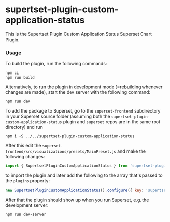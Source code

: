 # supertset-plugin-custom-application-status

This is the Supertset Plugin Custom Application Status Superset Chart Plugin.

### Usage

To build the plugin, run the following commands:

```
npm ci
npm run build
```

Alternatively, to run the plugin in development mode (=rebuilding whenever changes are made), start the dev server with the following command:

```
npm run dev
```

To add the package to Superset, go to the `superset-frontend` subdirectory in your Superset source folder (assuming both the `supertset-plugin-custom-application-status` plugin and `superset` repos are in the same root directory) and run
```
npm i -S ../../supertset-plugin-custom-application-status
```

After this edit the `superset-frontend/src/visualizations/presets/MainPreset.js` and make the following changes:

```js
import { SupertsetPluginCustomApplicationStatus } from 'supertset-plugin-custom-application-status';
```

to import the plugin and later add the following to the array that's passed to the `plugins` property:
```js
new SupertsetPluginCustomApplicationStatus().configure({ key: 'supertset-plugin-custom-application-status' }),
```

After that the plugin should show up when you run Superset, e.g. the development server:

```
npm run dev-server
```
